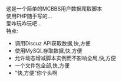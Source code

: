 这是一个简单的MCBBS用户数据爬取脚本  
使用PHP随手写的…  
爱咋玩咋玩吧…  
特点:  
- 调用Discuz API获取数据,快,方便
- 使用MySQL存取数据,快,方便
- 允许动态增减脚本实例而不影响全局,快,方便
- 一个文件包全部,快,方便
- "快,方便"你个头啊
